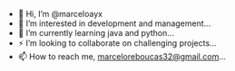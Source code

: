 - 👋 Hi, I’m @marceloayx
- 👀 I’m interested in development and management...
- 🌱 I’m currently learning java and python...
- ⚡ I’m looking to collaborate on challenging projects...
- 📫 How to reach me, marceloreboucas32@gmail.com...

<!---
marceloayx/marceloayx is a ✨ special ✨ repository because its `README.md` (this file) appears on your GitHub profile.
You can click the Preview link to take a look at your changes.
--->
